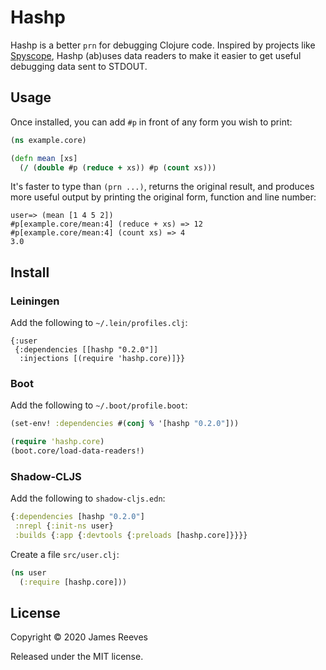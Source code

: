 # Hashp

Hashp is a better `prn` for debugging Clojure code. Inspired by
projects like [Spyscope][], Hashp (ab)uses data readers to make it
easier to get useful debugging data sent to STDOUT.

[spyscope]: https://github.com/dgrnbrg/spyscope

## Usage

Once installed, you can add `#p` in front of any form you wish to
print:

```clojure
(ns example.core)

(defn mean [xs]
  (/ (double #p (reduce + xs)) #p (count xs)))
```

It's faster to type than `(prn ...)`, returns the original result, and
produces more useful output by printing the original form, function
and line number:

```
user=> (mean [1 4 5 2])
#p[example.core/mean:4] (reduce + xs) => 12
#p[example.core/mean:4] (count xs) => 4
3.0
```

## Install

### Leiningen

Add the following to `~/.lein/profiles.clj`:

```edn
{:user
 {:dependencies [[hashp "0.2.0"]]
  :injections [(require 'hashp.core)]}}
```

### Boot

Add the following to `~/.boot/profile.boot`:

```clojure
(set-env! :dependencies #(conj % '[hashp "0.2.0"]))

(require 'hashp.core)
(boot.core/load-data-readers!)
```

### Shadow-CLJS

Add the following to `shadow-cljs.edn`:
```clojure
{:dependencies [hashp "0.2.0"]
 :nrepl {:init-ns user}
 :builds {:app {:devtools {:preloads [hashp.core]}}}}
```

Create a file `src/user.clj`:
```clojure
(ns user
  (:require [hashp.core]))
```

## License

Copyright © 2020 James Reeves

Released under the MIT license.
